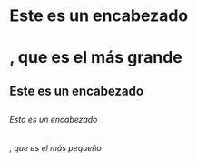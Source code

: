 # Este es un encabezado <h1>, que es el más grande
## Este es un encabezado <h2>
###### Esto es un encabezado <h6>, que es el más pequeño

